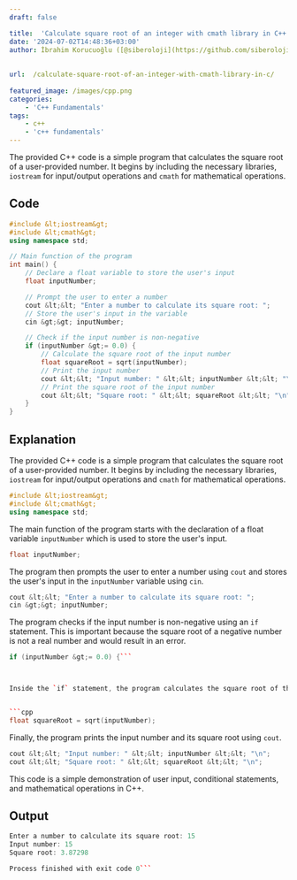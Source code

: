 ```yaml
---
draft: false

title:  'Calculate square root of an integer with cmath library in C++'
date: '2024-07-02T14:48:36+03:00'
author: İbrahim Korucuoğlu ([@siberoloji](https://github.com/siberoloji))
 
 
url:  /calculate-square-root-of-an-integer-with-cmath-library-in-c/
 
featured_image: /images/cpp.png
categories:
    - 'C++ Fundamentals'
tags:
    - c++
    - 'c++ fundamentals'
---
```



The provided C++ code is a simple program that calculates the square root of a user-provided number. It begins by including the necessary libraries, `iostream` for input/output operations and `cmath` for mathematical operations.



## Code


```cpp
#include &lt;iostream&gt;
#include &lt;cmath&gt;
using namespace std;

// Main function of the program
int main() {
    // Declare a float variable to store the user's input
    float inputNumber;

    // Prompt the user to enter a number
    cout &lt;&lt; "Enter a number to calculate its square root: ";
    // Store the user's input in the variable
    cin &gt;&gt; inputNumber;

    // Check if the input number is non-negative
    if (inputNumber &gt;= 0.0) {
        // Calculate the square root of the input number
        float squareRoot = sqrt(inputNumber);
        // Print the input number
        cout &lt;&lt; "Input number: " &lt;&lt; inputNumber &lt;&lt; "\n";
        // Print the square root of the input number
        cout &lt;&lt; "Square root: " &lt;&lt; squareRoot &lt;&lt; "\n";
    }
}
```



## Explanation



The provided C++ code is a simple program that calculates the square root of a user-provided number. It begins by including the necessary libraries, `iostream` for input/output operations and `cmath` for mathematical operations.


```cpp
#include &lt;iostream&gt;
#include &lt;cmath&gt;
using namespace std;
```



The main function of the program starts with the declaration of a float variable `inputNumber` which is used to store the user's input.


```cpp
float inputNumber;
```



The program then prompts the user to enter a number using `cout` and stores the user's input in the `inputNumber` variable using `cin`.


```cpp
cout &lt;&lt; "Enter a number to calculate its square root: ";
cin &gt;&gt; inputNumber;
```



The program checks if the input number is non-negative using an `if` statement. This is important because the square root of a negative number is not a real number and would result in an error.


```cpp
if (inputNumber &gt;= 0.0) {```



Inside the `if` statement, the program calculates the square root of the input number using the `sqrt` function from the `cmath` library and stores the result in the `squareRoot` variable.


```cpp
float squareRoot = sqrt(inputNumber);
```



Finally, the program prints the input number and its square root using `cout`.


```cpp
cout &lt;&lt; "Input number: " &lt;&lt; inputNumber &lt;&lt; "\n";
cout &lt;&lt; "Square root: " &lt;&lt; squareRoot &lt;&lt; "\n";
```



This code is a simple demonstration of user input, conditional statements, and mathematical operations in C++.



## Output


```cpp
Enter a number to calculate its square root: 15
Input number: 15
Square root: 3.87298

Process finished with exit code 0```
